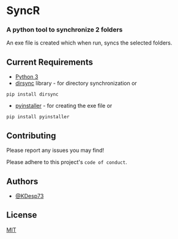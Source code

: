 
# SyncR

### A python tool to synchronize 2 folders
An exe file is created which when run, syncs the selected folders.


## Current Requirements
 * [Python 3](https://www.python.org/downloads/)
 * [dirsync](https://pypi.org/project/dirsync/) library - for directory synchronization or
 ```shell
 pip install dirsync
 ```
 * [pyinstaller](https://pypi.org/project/pyinstaller/) - for creating the exe file or
 ```shell
 pip install pyinstaller
 ```


## Contributing

Please report any issues you may find!

Please adhere to this project's `code of conduct`.


## Authors

- [@KDesp73](https://www.github.com/KDesp73)


## License

[MIT](https://choosealicense.com/licenses/mit/)

